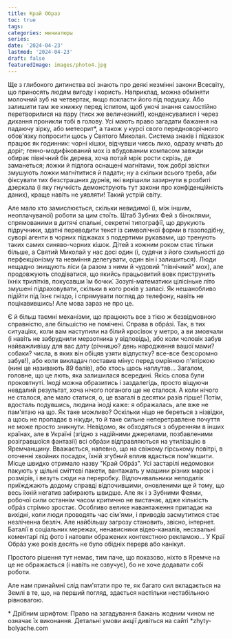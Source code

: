 ```yaml
---
title: Край Образ
toc: true
tags:
categories: миниатюры
series:
date: '2024-04-23'
lastmod: '2024-04-23'
draft: false
featuredImage: images/photo4.jpg
---
```


Ще з глибокого дитинства всі знають про деякі незмінні закони Всесвіту, що приносять людям вигоду і користь. Наприклад, можна обміняти молочний зуб на четвертак, якщо покласти його під подушку. Або залишити там же книжку перед іспитом, щоб уночі знання самостійно перетворилися на пару (тиск же величезний!), конденсувалися і через дихання проникли тобі в голову. Усі мають право загадати бажання на падаючу зірку, або метеорит\*, а також у курсі свого передноворічного обов'язку попросити щось у Святого Миколая. Система знаків і підказок працює як годинник: чорні кішки, відчувши чиєсь лихо, одразу мчать до доріг; генно-модифікований мох із вбудованим компасом завжди обирає північний бік дерева, хоча потай мріє рости скрізь, де заманеться; ложки й підлога оснащені магнітами, тож добрі звістки змушують ложки магнітитися й падати; ну а скільки всього треба, аби фіксувати тих безстрашних дурнів, які вирішили зазирнути в розбиті дзеркала (і яку гнучкість демонструють тут закони про конфіденційність даних), краще навіть не уявляти! Такий устрій світу.

<!--more--> 

Але мало хто замислюється, скільки невидимої (і, між іншим, неоплачуваної) роботи за цим стоїть. Штаб Зубних Фей з біноклями, спрямованими в дитячі спальні, секретні типографії, що друкують підручники, здатні переводити текст із символічної форми в газоподібну, суворі агенти в чорних піджаках з подертими рукавами, що тренують таких самих синяво-чорних кішок. Дітей з кожним роком стає тільки більше, а Святий Миколай у нас досі один (і, судячи з його схильності до перфекціонізму та невміння делегувати, один він і залишиться). Люди нещадно знищують ліси (а разом з ними й чудовий "північний" мох), але продовжують сподіватися, що якийсь працьовитий вовк приструнить їхніх трилітків, покусавши їм бочки́. Зозулі-математики цілісіньке літо змушені підраховувати, скільки в кого років у запасі. Як нешанобливо підійти під їхнє гніздо, і спрямувати погляд до телефону, навіть не поцікавившись! Але мова зараз не про це. 

Є й більш таємні механізми, що працюють все з тією ж безвідмовною справністю, але більшістю не помічені. Справа в обрáзі. Так, в тих ситуаціях, коли вам наступили на білий кросівок у метро, а ви змовчали (і навіть не забруднили мерзотника у відповідь), або коли чоловік забув найважливішу для вас дату (річницю? день народження вашої мами? собаки? числа, в яких він обіцяв узяти відпустку? все-все безсоромно забув!), або коли викладач поставив мінус перед омріяною п'ятіркою (нині це називають 89 балів), або хтось щось наплутав... Загалом, головне, що це лють, яка залишилася всередині. Якісь слова були проковтнуті. Іноді можна образитись і заздалегідь, просто віщуючи невдалий результат, хоча нічого поганого ще не сталося. А коли нічого не сталося, але мало статися, о, це взагалі в десятки разів гірше! Потім, вдосталь подувшись, людина іноді каже: я ображалась, але вже не пам'ятаю на що. Як таке можливо?
Оскільки ніщо не береться з нізвідки, а щось не пропадає в нікуди, то й таке сильне неперетравлене почуття не може просто зникнути. Невідомо, як обходяться з обуренням в інших країнах, але в Україні (згідно з надійними джерелами, позбавленими розігравшоїся фантазії) всі обрáзи відправляються на утилізацію в Яремчанщину. Вважається, напевно, що на свіжому гірському повітрі, в оточенні хвойних посадок, їхній згубний вплив вдасться пом'якшити. Місце швидко отримало назву "Край Обрáз". Усі застарілі недомовки пакують у щільні сміттєві пакети, вантажать у машини різних марок і розмірів, і везуть сюди на переробку. Відпочивальники неподалік приїжджають додому справді відпочившими, оновленими ще й тому, що весь їхній негатив забирають швидше. Але як і з Зубними Феями, робочої сили останнім часом критично не вистачає, адже кількість обрáз стрімко зростає. Особливо велике навантаження припадає на вихідні, коли люди проводять час сім'ями, і приводів засмутитися стає незліченна безліч. Але найбільшу загрозу становить, звісно, інтернет. Баталії в соціальних мережах, ненависники відео-каналів, несхвальні коментарі під фото і натовпи ображених контекстною рекламою... У Краї Обрáз уже років десять не було обідніх перерв або канікул.

Простого рішення тут немає, тим паче, що показово, ніхто в Яремче на це не ображається (і навіть не озвучує), бо не хоче додавати собі роботи.

Але нам принаймні слід пам'ятати про те, як багато сил вкладається на Землі в те, що, на перший погляд, здається настільки нестабільною рівновагою.

\* Дрібним шрифтом: Право на загадування бажань жодним чином не означає їх виконання. Детальні умови акції дивіться на сайті *zhyty-bolyache.com